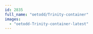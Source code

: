 ```yaml
---
id: 2835
full_name: "oetodd/Trinity-container"
images: 
  - "oetodd-Trinity-container-latest"
---
```

